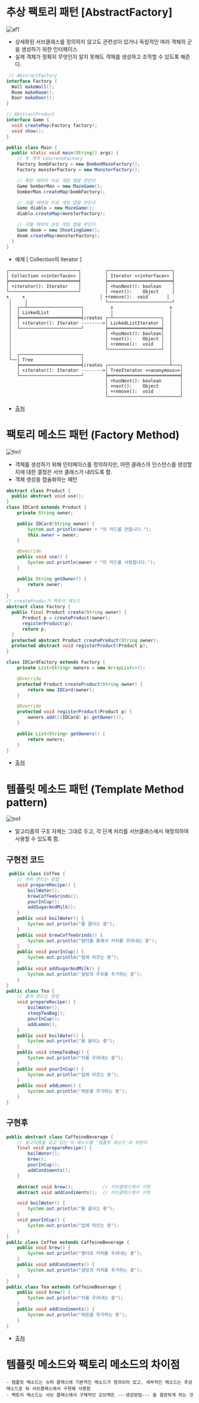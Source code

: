 # 추상 팩토리 패턴 [AbstractFactory]
![af1](https://user-images.githubusercontent.com/22286957/87485877-c44b5a00-c674-11ea-84c0-b95e1071483f.gif)
  - 상세화된 서브클래스를 정의하지 않고도 관련성이 있거나 독립적인 여러 객체의 군을 생성하기 위한 인터페이스
  - 실제 객체가 정확히 무엇인지 알지 못해도 객체를 생성하고 조작할 수 있도록 해준다.
  ``` JAVA
   // AbstractFactory
  interface Factory {
    Wall makeWall();
    Room makeRoom();
    Door makeDoor();
  }

  // AbstractProduct
  interface Game {
    void createMap(Factory factory);
    void show();
  }

  public class Main {
    public static void main(String[] args) {
      // 두 개의 ConcreteFactory
      Factory bombFactory = new BombedMazeFactory();
      Factory monsterFactory = new MonsterFactory();

      // 폭탄 테마의 미로 게임 맵을 만든다
      Game bomberMan = new MazeGame();
      bomberMan.createMap(bombFactory);

      // 괴물 테마의 미로 게임 맵을 만든다
      Game diablo = new MazeGame();
      diablo.createMap(monsterFactory);

      // 괴물 테마의 슈팅 게임 맵을 만든다
      Game doom = new ShootingGame();
      doom.createMap(monsterFactory);
    }
  }
  ```
  - 예제 [ Collection의 iterator ]
  ```
  ┌──────────────────────────┐         ┌────────────────────────┐
  │ Collection <<interface>> │         │ Iterator <<interface>> │
  ╞══════════════════════════╡         ╞════════════════════════╡
  │ +iterator(): Iterator    │         │ +hasNext(): boolean    │
  └──────────────────────────┘         │ +next():    Object     │
  ∧     ∧                            │ +remove():  void       │
   │     │                             └────────────────────────┘
   │  ┌──┴────────────────────┐          ∧                     ∧
   │  │ LinkedList            │          │                     │
   │  ╞═══════════════════════╡creates ┌─┴──────────────────┐  │
   │  │ +iterator(): Iterator -------->│ LinkedListIterator │  │
   │  └───────────────────────┘        ╞════════════════════╡  │
   │                                   │ +hasNext(): boolean│  │
   │                                   │ +next():    Object │  │
   │                                   │ +remove():  void   │  │
   │                                   └────────────────────┘  │
   │  ┌───────────────────────┐                                │
   └──│ Tree                  │                                │
      ╞═══════════════════════╡creates ┌───────────────────────┴───┐
      │ +iterator(): Iterator -------->│ TreeIterator <<anonymous>>│
      └───────────────────────┘        ╞═══════════════════════════╡
                                       │ +hasNext(): boolean       │
                                       │ +next():    Object        │
                                       │ +remove():  void          │
                                       └───────────────────────────┘
  ```
  - [출처](https://johngrib.github.io/wiki/abstract-factory-pattern/)
  
  # 팩토리 메소드 패턴 (Factory Method)
  ![fm1](https://user-images.githubusercontent.com/22286957/87487306-4426f380-c678-11ea-80eb-40162d5c62d9.gif)
  - 객체를 생성하기 위해 인터페이스를 정의하지만, 어떤 클래스의 인스턴스를 생성할지에 대한 결정은 서브 클래스가 내리도록 함.
  - 객체 생성을 캡슐화하는 패턴
  ``` JAVA
  abstract class Product {
    public abstract void use();
  }
  class IDCard extends Product {
      private String owner;

      public IDCard(String owner) {
          System.out.println(owner + "의 카드를 만듭니다.");
          this.owner = owner;
      }

      @Override
      public void use() {
          System.out.println(owner + "의 카드를 사용합니다.");
      }

      public String getOwner() {
          return owner;
      }
  }
  // createProduc가 팩토리 메소드
  abstract class Factory {
    public final Product create(String owner) {
        Product p = createProduct(owner);
        registerProduct(p);
        return p;
    }
    protected abstract Product createProduct(String owner);
    protected abstract void registerProduct(Product p);
  }
  
  class IDCardFactory extends Factory {
      private List<String> owners = new ArrayList<>();

      @Override
      protected Product createProduct(String owner) {
          return new IDCard(owner);
      }

      @Override
      protected void registerProduct(Product p) {
          owners.add(((IDCard) p).getOwner());
      }

      public List<String> getOwners() {
          return owners;
      }
  }
  ```
  - [출처](https://johngrib.github.io/wiki/factory-method-pattern/)
  
  # 템플릿 메소드 패턴 (Template Method pattern)
  ![tm1](https://user-images.githubusercontent.com/22286957/87500883-a7c11900-c698-11ea-89cd-873ca79619e8.png)
  - 알고리즘의 구조 자체는 그대로 두고, 각 단계 처리를 서브클래스에서 재정의하여 사용할 수 있도록 함.
  
  ## 구현전 코드
  ``` JAVA
   public class Coffee {
      // 커피 만드는 방법
      void prepareRecipe() {
          boilWater();
          brewCoffeeGrinds();
          pourInCup();
          addSugarAndMilk();
      }
      public void boilWater() {
          System.out.println("물 끓이는 중");
      }
      public void brewCoffeeGrinds() {
          System.out.println("필터를 통해서 커피를 우려내는 중");
      }
      public void pourInCup() {
          System.out.println("컵에 따르는 중");
      }
      public void addSugarAndMilk() {
          System.out.println("설탕과 우유를 추가하는 중");
      }
  }
  public class Tea {
      // 홍차 만드는 방법
      void prepareRecipe() {
          boilWater();
          steepTeaBag();
          pourInCup();
          addLemon();
      }
      public void boilWater() {
          System.out.println("물 끓이는 중");
      }
      public void steepTeaBag() {
          System.out.println("차를 우려내는 중");
      }
      public void pourInCup() {
          System.out.println("컵에 따르는 중");
      }
      public void addLemon() {
          System.out.println("레몬을 추가하는 중");
      }
  }
  ```
  
  ## 구현후
  ``` JAVA
  public abstract class CaffeineBeverage {
      // 알고리즘을 갖고 있는 이 메소드를 '템플릿 메소드'라 부른다
      final void prepareRecipe() {
          boilWater();
          brew();
          pourInCup();
          addCondiments();
      }

      abstract void brew();           // 서브클래스에서 구현
      abstract void addCondiments();  // 서브클래스에서 구현

      void boilWater() {
          System.out.println("물 끓이는 중");
      }
      void pourInCup() {
          System.out.println("컵에 따르는 중");
      }
  }
  public class Coffee extends CaffeineBeverage {
      public void brew() {
          System.out.println("필터로 커피를 우려내는 중");
      }
      public void addCondiments() {
          System.out.println("설탕과 커피를 추가하는 중");
      }
  }
  public class Tea extends CaffeineBeverage {
      public void brew() {
          System.out.println("차를 우려내는 중");
      }
      public void addCondiments() {
          System.out.println("레몬을 추가하는 중");
      }
  }
  ```
  - [출처](https://johngrib.github.io/wiki/template-method-pattern/)
  
  # 템플릿 메소드와 팩토리 메소드의 차이점
    - 템플릿 메소드는 슈퍼 클래스에 기본적인 메소드가 정의되어 있고, 세부적인 메소드는 추상 메소드로 둬 서브클래스에서 구현해 사용함
    - 팩토리 메소드는 서브 클래스에서 구체적인 오브젝트 ---생성방법--- 을 결정하게 하는 것
  
